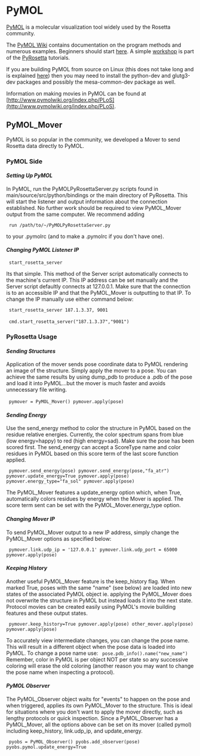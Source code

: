 PyMOL
=====

[PyMOL](http://www.pymol.org/) is a molecular visualization tool widely
used by the Rosetta community.

The [PyMOL Wiki](http://www.pymolwiki.org/index.php/Main_Page) contains
documentation on the program methods and numerous examples. Beginners
should start
[here](http://www.pymolwiki.org/index.php/Practical_Pymol_for_Beginners).
A simple [workshop](http://pyrosetta.org/tutorial.html) is part of the
[PyRosetta](/index.php/PyRosetta "PyRosetta") tutorials.

If you are building PyMOL from source on Linux (this does not take long
and is explained
[here](http://www.pymolwiki.org/index.php/Linux_Install)) then you may
need to install the python-dev and glutg3-dev packages and possibly the
mesa-common-dev package as well.

Information on making movies in PyMOL can be found at  [http://www.pymolwiki.org/index.php/PLoS](http://www.pymolwiki.org/index.php/PLoS).

PyMOL\_Mover
------------

PyMOL is so popular in the community, we developed a Mover to send
Rosetta data directly to PyMOL.

### PyMOL Side

#### *Setting Up PyMOL*

In PyMOL, run the PyMOLPyRosettaServer.py scripts found in
main/source/src/python/bindings or the main directory of PyRosetta. This will
start the listener and output information about the connection
established. No further work should be required to view PyMOL\_Mover
output from the same computer. We recommend adding

` run /path/to/~/PyMOLPyRosettaServer.py`

to your .pymolrc (and to make a .pymolrc if you don't have one).

#### *Changing PyMOL Listener IP*

` start_rosetta_server`

Its that simple. This method of the Server script automatically connects
to the machine's current IP. This IP address can be set manually and the
Server script defaultly connects at 127.0.0.1. Make sure that the
connection is to an accessible IP and that the PyMOL\_Mover is
outputting to that IP. To change the IP manually use either command
below:

` start_rosetta_server 187.1.3.37, 9001`\
\
` cmd.start_rosetta_server("187.1.3.37","9001")`

### PyRosetta Usage

#### *Sending Structures*

Application of the mover sends pose coordinate data to PyMOL rendering
an image of the structure. Simply apply the mover to a pose. You can
achieve the same results by using dump\_pdb to produce a .pdb of the
pose and load it into PyMOL...but the mover is much faster and avoids
unnecessary file writing.\
\
 ` pymover = PyMOL_Mover() pymover.apply(pose)`

#### *Sending Energy*

Use the send\_energy method to color the structure in PyMOL based on the
residue relative energies. Currently, the color spectrum spans from blue
(low energy=happy) to red (high energy=sad). Make sure the pose has been
scored first. The send\_energy can accept a ScoreType name and color
residues in PyMOL based on this score term of the last score function
applied.

` pymover.send_energy(pose) pymover.send_energy(pose,"fa_atr") pymover.update_energy=True pymover.apply(pose) pymover.energy_type="fa_sol" pymover.apply(pose)`

The PyMOL\_Mover features a update\_energy option which, when True,
automatically colors residues by energy when the Mover is applied. The
score term sent can be set with the PyMOL\_Mover.energy\_type option.

#### *Changing Mover IP*

To send PyMOL\_Mover output to a new IP address, simply change the
PyMOL\_Mover options as specified below:

` pymover.link.udp_ip = '127.0.0.1' pymover.link.udp_port = 65000 pymover.apply(pose)`

#### *Keeping History*

Another useful PyMOL\_Mover feature is the keep\_history flag. When
marked True, poses with the same "name" (see below) are loaded into new
states of the associated PyMOL object ie. applying the PyMOL\_Mover does
not overwrite the structure in PyMOL but instead loads it into the next
state. Protocol movies can be created easily using PyMOL's movie
building features and these output states.

` pymover.keep_history=True pymover.apply(pose) other_mover.apply(pose) pymover.apply(pose)`

To accurately view intermediate changes, you can change the pose name.
This will result in a different object when the pose data is loaded into
PyMOL. To change a pose name use: ` pose.pdb_info().name("new_name")`
Remember, color in PyMOL is per object NOT per state so any successive
coloring will erase the old coloring (another reason you may want to
change the pose name when inspecting a protocol).

#### *PyMOL Observer*

The PyMOL\_Observer object waits for "events" to happen on the pose and
when triggered, applies its own PyMOL\_Mover to the structure. This is
ideal for situations where you don't want to apply the mover directly,
such as lengthy protocols or quick inspection. Since a PyMOL\_Observer
has a PyMOL\_Mover, all the options above can be set on its mover
(called pymol) including keep\_history, link.udp\_ip, and
update\_energy.

` pyobs = PyMOL_Observer() pyobs.add_observer(pose) pyobs.pymol.update_energy=True`

